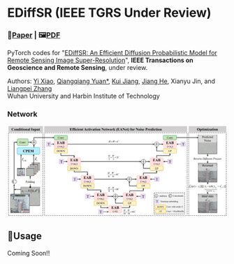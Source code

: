 # EDiffSR (IEEE TGRS Under Review)
### 📖[**Paper**](https://www.sciencedirect.com/science/article/pii/S1566253523001100) | 🖼️[**PDF**](./img/XY-IF.pdf)

PyTorch codes for "[EDiffSR: An Efficient Diffusion Probabilistic Model for Remote Sensing Image Super-Resolution](https://arxiv.org/abs/2310.19288)", **IEEE Transactions on Geoscience and Remote Sensing**, under review.

Authors: [Yi Xiao](https://xy-boy.github.io/), [Qiangqiang Yuan*](http://qqyuan.users.sgg.whu.edu.cn/), [Kui Jiang](http://homepage.hit.edu.cn/jiangkui), [Jiang He](https://jianghe96.github.io/), Xianyu Jin, and [Liangpei Zhang](http://www.lmars.whu.edu.cn/prof_web/zhangliangpei/rs/index.html)<br>
Wuhan University and Harbin Institute of Technology

### Network
 ![image](/img/EDiffSR.png)
 
## 🧩Usage
Coming Soon!!

